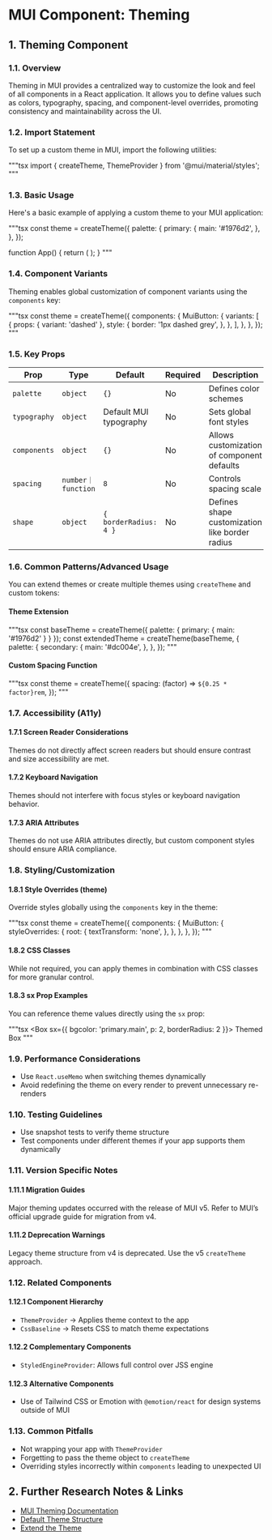# MUI Component: Theming

## 1. Theming Component

### 1.1. Overview
Theming in MUI provides a centralized way to customize the look and feel of all components in a React application. It allows you to define values such as colors, typography, spacing, and component-level overrides, promoting consistency and maintainability across the UI.

### 1.2. Import Statement
To set up a custom theme in MUI, import the following utilities:

"""tsx
import { createTheme, ThemeProvider } from '@mui/material/styles';
"""

### 1.3. Basic Usage
Here's a basic example of applying a custom theme to your MUI application:

"""tsx
const theme = createTheme({
  palette: {
    primary: {
      main: '#1976d2',
    },
  },
});

function App() {
  return (
    <ThemeProvider theme={theme}>
      <YourApp />
    </ThemeProvider>
  );
}
"""

### 1.4. Component Variants
Theming enables global customization of component variants using the `components` key:

"""tsx
const theme = createTheme({
  components: {
    MuiButton: {
      variants: [
        {
          props: { variant: 'dashed' },
          style: {
            border: '1px dashed grey',
          },
        },
      ],
    },
  },
});
"""

### 1.5. Key Props

| Prop | Type | Default | Required | Description |
|------|------|---------|----------|-------------|
| `palette` | `object` | `{}` | No | Defines color schemes |
| `typography` | `object` | Default MUI typography | No | Sets global font styles |
| `components` | `object` | `{}` | No | Allows customization of component defaults |
| `spacing` | `number｜function` | `8` | No | Controls spacing scale |
| `shape` | `object` | `{ borderRadius: 4 }` | No | Defines shape customization like border radius |

### 1.6. Common Patterns/Advanced Usage
You can extend themes or create multiple themes using `createTheme` and custom tokens:

#### Theme Extension

"""tsx
const baseTheme = createTheme({ palette: { primary: { main: '#1976d2' } } });
const extendedTheme = createTheme(baseTheme, {
  palette: {
    secondary: {
      main: '#dc004e',
    },
  },
});
"""

#### Custom Spacing Function

"""tsx
const theme = createTheme({
  spacing: (factor) => `${0.25 * factor}rem`,
});
"""

### 1.7. Accessibility (A11y)

#### 1.7.1 Screen Reader Considerations
Themes do not directly affect screen readers but should ensure contrast and size accessibility are met.

#### 1.7.2 Keyboard Navigation
Themes should not interfere with focus styles or keyboard navigation behavior.

#### 1.7.3 ARIA Attributes
Themes do not use ARIA attributes directly, but custom component styles should ensure ARIA compliance.

### 1.8. Styling/Customization

#### 1.8.1 Style Overrides (theme)
Override styles globally using the `components` key in the theme:

"""tsx
const theme = createTheme({
  components: {
    MuiButton: {
      styleOverrides: {
        root: {
          textTransform: 'none',
        },
      },
    },
  },
});
"""

#### 1.8.2 CSS Classes
While not required, you can apply themes in combination with CSS classes for more granular control.

#### 1.8.3 sx Prop Examples
You can reference theme values directly using the `sx` prop:

"""tsx
<Box sx={{ bgcolor: 'primary.main', p: 2, borderRadius: 2 }}>
  Themed Box
</Box>
"""

### 1.9. Performance Considerations
- Use `React.useMemo` when switching themes dynamically
- Avoid redefining the theme on every render to prevent unnecessary re-renders

### 1.10. Testing Guidelines
- Use snapshot tests to verify theme structure
- Test components under different themes if your app supports them dynamically

### 1.11. Version Specific Notes

#### 1.11.1 Migration Guides
Major theming updates occurred with the release of MUI v5. Refer to MUI’s official upgrade guide for migration from v4.

#### 1.11.2 Deprecation Warnings
Legacy theme structure from v4 is deprecated. Use the v5 `createTheme` approach.

### 1.12. Related Components

#### 1.12.1 Component Hierarchy
- `ThemeProvider` → Applies theme context to the app
- `CssBaseline` → Resets CSS to match theme expectations

#### 1.12.2 Complementary Components
- `StyledEngineProvider`: Allows full control over JSS engine

#### 1.12.3 Alternative Components
- Use of Tailwind CSS or Emotion with `@emotion/react` for design systems outside of MUI

### 1.13. Common Pitfalls
- Not wrapping your app with `ThemeProvider`
- Forgetting to pass the theme object to `createTheme`
- Overriding styles incorrectly within `components` leading to unexpected UI

## 2. Further Research Notes & Links
- [MUI Theming Documentation](https://mui.com/material-ui/customization/theming/)
- [Default Theme Structure](https://mui.com/material-ui/customization/default-theme/)
- [Extend the Theme](https://mui.com/material-ui/customization/theming/#custom-variables)

